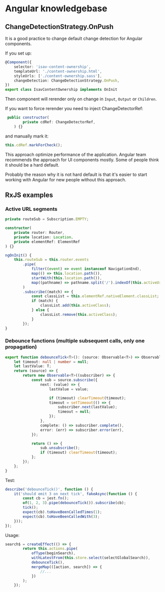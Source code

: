 # Angular knowledgebase

## ChangeDetectionStrategy.OnPush
It is a good practice to change default change detection for Angular components.

If you set up:
```ts
@Component({
    selector: 'isav-content-ownership',
    templateUrl: './content-ownership.html',
    styleUrls: ['./content-ownership.sass'],
    changeDetection: ChangeDetectionStrategy.OnPush,
})
export class IsavContentOwnership implements OnInit
```

Then component will rerender only on change in `Input`, `Output` or `Children`.

If you want to force rerender you need to inject ChangeDetectorRef:
```js
 public constructor(
        private cdRef: ChangeDetectorRef,
    ) {}
```

and manually mark it:
```js
this.cdRef.markForCheck();
```

This approach optimize performance of the application.
Angular team recommends the approach for UI components mostly. Some of people think it should be a hard default.

Probably the reason why it is not hard default is that it's easier to start working with Angular for new people without this approach.

## RxJS examples

### Active URL segments
```ts
private routeSub = Subscription.EMPTY;

constructor(
    private router: Router,
    private location: Location,
    private elementRef: ElementRef
) {}

ngOnInit() {
    this.routeSub = this.router.events
        .pipe(
            filter((event) => event instanceof NavigationEnd),
            map(() => this.location.path()),
            startWith(this.location.path()),
            map((pathname) => pathname.split('/').indexOf(this.activeUrlSegment) !== -1)
        )
        .subscribe((match) => {
            const classList = this.elementRef.nativeElement.classList;
            if (match) {
                classList.add(this.activeClass);
            } else {
                classList.remove(this.activeClass);
            }
        });
}
```

### Debounce functions (multiple subsequent calls, only one propagation)
```ts
export function debounceTick<T>(): (source: Observable<T>) => Observable<T> {
    let timeout: null | number = null;
    let lastValue: T;
    return (source) => {
        return new Observable<T>((subscriber) => {
            const sub = source.subscribe({
                next: (value) => {
                    lastValue = value;

                    if (timeout) clearTimeout(timeout);
                    timeout = setTimeout(() => {
                        subscriber.next(lastValue);
                        timeout = null;
                    });
                },
                complete: () => subscriber.complete(),
                error: (err) => subscriber.error(err),
            });

            return () => {
                sub.unsubscribe();
                if (timeout) clearTimeout(timeout);
            };
        });
    };
}
```
Test:
```ts
describe('debounceTick()', function () {
    it('should emit 3 on next tick', fakeAsync(function () {
        const cb = jest.fn();
        of(1, 2, 3).pipe(debounceTick()).subscribe(cb);
        tick();
        expect(cb).toHaveBeenCalledTimes(1);
        expect(cb).toHaveBeenCalledWith(3);
    }));
});
```

Usage:
```ts
search$ = createEffect(() => {
        return this.actions.pipe(
            ofType(beginSearch),
            withLatestFrom(this.store.select(selectGlobalSearch)),
            debounceTick(),
            mergeMap(([action, search]) => {
                //...
            })
        );
    });
```
